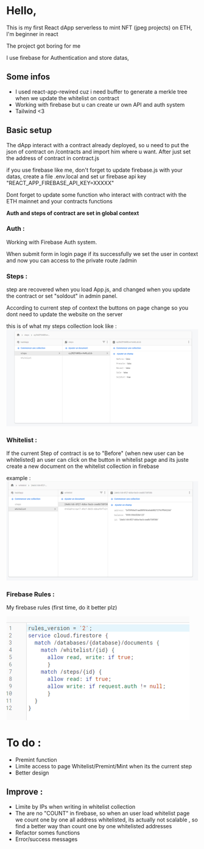 # Hello,

This is my first React dApp serverless to mint NFT (jpeg projects) on ETH, I'm beginner in react

The project got boring for me

I use firebase for Authentication and store datas,

## Some infos

- I used react-app-rewired cuz i need buffer to generate a merkle tree when we update the whitelist on contract
- Working with firebase but u can create ur own API and auth system
- Tailwind <3

## Basic setup

The dApp interact with a contract already deployed, so u need to put the json of contract on /contracts and import him where u want. After just set the address of contract in contract.js

if you use firebase like me, don't forget to update firebase.js with your datas, create a file .env.local and set ur firebase api key "REACT_APP_FIREBASE_API_KEY=XXXXX"

Dont forget to update some function who interact with contract with the ETH mainnet and your contracts functions

**Auth and steps of contract are set in global context**


### Auth :

Working with Firebase Auth system.

When submit form in login page if its successfully we set the user in context and now you can access to the private route /admin

### Steps :
step are recovered when you load App.js, and changed when you update the contract or set "soldout" in admin panel.

According to current step of context the buttons on page change so you dont need to update the website on the server

this is of what my steps collection look like :
![image info](./public/firebase_steps.png)


### Whitelist :

If the current Step of contract is se to "Before" (when new user can be whitelisted) an user can click on the button in whitelist page and its juste create a new document on the whitelist collection in firebase

example :
![image info](./public/firebase_whitelist.png)


### Firebase Rules :

My firebase rules (first time, do it better plz)

![img_3.png](./public/rules.png)

# To do :

- Premint function
- Limite access to page Whitelist/Premint/Mint when its the current step
- Better design

## Improve :

- Limite by IPs when writing in whitelist collection
- The are no "COUNT" in firebase, so when an user load whitelist page we count one by one all address whitelisted, its actually not scalable , so find a better way than count one by one whitelisted addresses
- Refactor somes functions
- Error/success messages